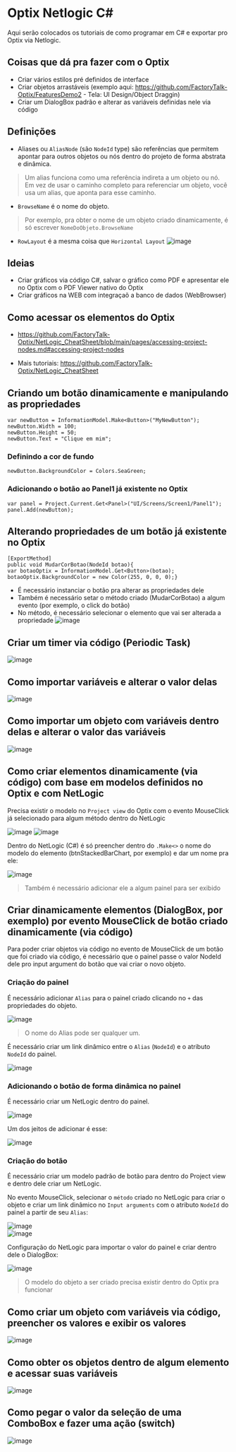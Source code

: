 # Optix Netlogic C#
Aqui serão colocados os tutoriais de como programar em C# e exportar pro Optix via Netlogic.
## Coisas que dá pra fazer com o Optix
- Criar vários estilos pré definidos de interface
- Criar objetos arrastáveis (exemplo aqui: https://github.com/FactoryTalk-Optix/FeaturesDemo2 - Tela: UI Design/Object Draggin)
- Criar um DialogBox padrão e alterar as variáveis definidas nele via código
## Definições
* Aliases ou `AliasNode` (são `NodeId` type) são referências que permitem apontar para outros objetos ou nós dentro do projeto de forma abstrata e dinâmica.
> Um alias funciona como uma referência indireta a um objeto ou nó. Em vez de usar o caminho completo para referenciar um objeto, você usa um alias, que aponta para esse caminho.
* `BrowseName` é o nome do objeto.
> Por exemplo, pra obter o nome de um objeto criado dinamicamente, é só escrever `NomeDoObjeto.BrowseName`
* `RowLayout` é a mesma coisa que `Horizontal Layout`
![image](https://github.com/user-attachments/assets/fe29505b-fef9-4bd3-942f-012059ccb969)

## Ideias
- Criar gráficos via código C#, salvar o gráfico como PDF e apresentar ele no Optix com o PDF Viewer nativo do Optix
- Criar gráficos na WEB com integraçaõ a banco de dados (WebBrowser)
## Como acessar os elementos do Optix
- https://github.com/FactoryTalk-Optix/NetLogic_CheatSheet/blob/main/pages/accessing-project-nodes.md#accessing-project-nodes
* Mais tutoriais: https://github.com/FactoryTalk-Optix/NetLogic_CheatSheet
## Criando um botão dinamicamente e manipulando as propriedades
`var newButton = InformationModel.Make<Button>("MyNewButton");`</br>
`newButton.Width = 100;`</br>
`newButton.Height = 50;`</br>
`newButton.Text = "Clique em mim";`</br>
### Definindo a cor de fundo
`newButton.BackgroundColor = Colors.SeaGreen;`</br>
### Adicionando o botão ao Panel1 já existente no Optix
`var panel = Project.Current.Get<Panel>("UI/Screens/Screen1/Panel1");`</br>
`panel.Add(newButton);`
## Alterando propriedades de um botão já existente no Optix
`[ExportMethod]` </br>
`public void MudarCorBotao(NodeId botao){` </br>
`var botaoOptix = InformationModel.Get<Button>(botao);` </br>
`botaoOptix.BackgroundColor = new Color(255, 0, 0, 0);}`
- É necessário instanciar o botão pra alterar as propriedades dele
- Também é necessário setar o método criado (MudarCorBotao) a algum evento (por exemplo, o click do botão)
- No método, é necessário selecionar o elemento que vai ser alterada a propriedade
![image](https://github.com/user-attachments/assets/b0c6d602-4c22-4f80-8315-3db767530b5b)
## Criar um timer via código (Periodic Task)
![image](https://github.com/user-attachments/assets/91ef76cf-9784-4afa-802c-b9f9ec703d66)
## Como importar variáveis e alterar o valor delas
![image](https://github.com/user-attachments/assets/59865ca9-7cb5-4d5a-9a08-4864818d2c91)
## Como importar um objeto com variáveis dentro delas e alterar o valor das variáveis
![image](https://github.com/user-attachments/assets/25b59f94-ed5c-4d22-a968-70b14ce6f216)
## Como criar elementos dinamicamente (via código) com base em modelos definidos no Optix e com NetLogic
Precisa existir o modelo no `Project view` do Optix com o evento MouseClick já selecionado para algum método dentro do NetLogic </br>

![image](https://github.com/user-attachments/assets/3f49170e-4cd7-450d-8759-a6fc1dfcc052) ![image](https://github.com/user-attachments/assets/c6c91fc9-9372-447e-b816-e846058e3598) </br>

Dentro do NetLogic (C#) é só preencher dentro do `.Make<>` o nome do modelo do elemento (btnStackedBarChart, por exemplo) e dar um nome pra ele: </br>

![image](https://github.com/user-attachments/assets/2b8a284c-c6c9-4350-92c1-d05886231282) </br>

> Também é necessário adicionar ele a algum painel para ser exibido
## Criar dinamicamente elementos (DialogBox, por exemplo) por evento MouseClick de botão criado dinamicamente (via código)
Para poder criar objetos via código no evento de MouseClick de um botão que foi criado via código, é necessário que o painel passe o valor NodeId dele pro input argument do botão que vai criar o novo objeto.

### Criação do painel
É necessário adicionar `Alias` para o painel criado clicando no `+` das propriedades do objeto. </br>

![image](https://github.com/user-attachments/assets/e7cfcb76-924f-465f-8d90-47fcfcfa5111)
> O nome do Alias pode ser qualquer um.

É necessário criar um link dinâmico entre o `Alias` (`NodeId`) e o atributo `NodeId` do painel. </br>

![image](https://github.com/user-attachments/assets/d481ea33-cdb7-4d9b-8b2e-946c04c4c3a3)

### Adicionando o botão de forma dinâmica no painel
É necessário criar um NetLogic dentro do painel. </br>

![image](https://github.com/user-attachments/assets/fd0d112c-fd99-4265-a2e5-724ec8693ec2) </br>

Um dos jeitos de adicionar é esse:

![image](https://github.com/user-attachments/assets/79c45a3a-c4b9-40ac-b525-56db63b16598)


### Criação do botão
É necessário criar um modelo padrão de botão para dentro do Project view e dentro dele criar um NetLogic. </br>

No evento MouseClick, selecionar o `método` criado no NetLogic para criar o objeto e criar um link dinâmico no `Input arguments` com o atributo `NodeId` do painel a partir de seu `Alias`:</br>

![image](https://github.com/user-attachments/assets/3426347d-00ab-4354-ae80-e1446e0c1e45) <br/>
![image](https://github.com/user-attachments/assets/043a7d0b-355a-4dd4-bae9-84303b9e20b4)

Configuração do NetLogic para importar o valor do painel e criar dentro dele o DialogBox: </br>

![image](https://github.com/user-attachments/assets/30f25f82-a178-4324-871b-83fa89334b58) </br>

> O modelo do objeto a ser criado precisa existir dentro do Optix pra funcionar

## Como criar um objeto com variáveis via código, preencher os valores e exibir os valores
![image](https://github.com/user-attachments/assets/a3130820-2ba4-4847-9c35-763db91c27e2)

## Como obter os objetos dentro de algum elemento e acessar suas variáveis
![image](https://github.com/user-attachments/assets/04f4f294-e679-4a76-b479-c2e33a515904)

## Como pegar o valor da seleção de uma ComboBox e fazer uma ação (switch)
![image](https://github.com/user-attachments/assets/988c6dc7-457e-4d43-a192-23ba50f8e11c)

